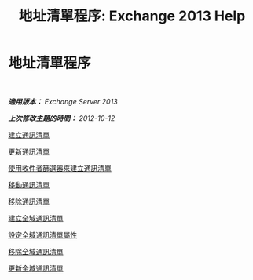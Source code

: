 ﻿---
title: '地址清單程序: Exchange 2013 Help'
TOCTitle: 地址清單程序
ms:assetid: 44c87349-964b-4700-9ce9-87bd4cb2249e
ms:mtpsurl: https://technet.microsoft.com/zh-tw/library/Aa997686(v=EXCHG.150)
ms:contentKeyID: 50473035
ms.date: 05/21/2018
mtps_version: v=EXCHG.150
ms.translationtype: MT
---

# 地址清單程序

 

_**適用版本：** Exchange Server 2013_

_**上次修改主題的時間：** 2012-10-12_

[建立通訊清單](create-an-address-list-exchange-2013-help.md)

[更新通訊清單](update-an-address-list-exchange-2013-help.md)

[使用收件者篩選器來建立通訊清單](create-an-address-list-by-using-recipient-filters-exchange-2013-help.md)

[移動通訊清單](move-an-address-list-exchange-2013-help.md)

[移除通訊清單](remove-an-address-list-exchange-2013-help.md)

[建立全域通訊清單](create-a-global-address-list-exchange-2013-help.md)

[設定全域通訊清單屬性](configure-global-address-list-properties-exchange-2013-help.md)

[移除全域通訊清單](remove-a-global-address-list-exchange-2013-help.md)

[更新全域通訊清單](update-a-global-address-list-exchange-2013-help.md)

